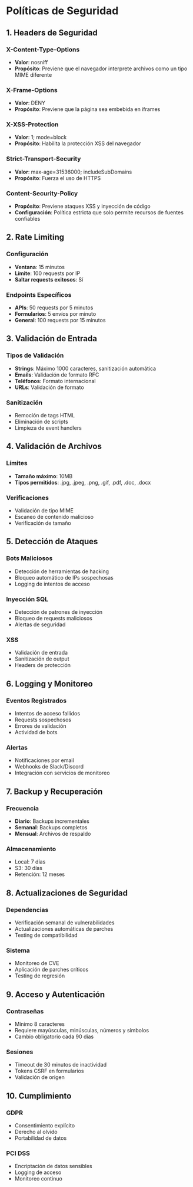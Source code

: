 # Políticas de Seguridad

## 1. Headers de Seguridad

### X-Content-Type-Options
- **Valor**: nosniff
- **Propósito**: Previene que el navegador interprete archivos como un tipo MIME diferente

### X-Frame-Options
- **Valor**: DENY
- **Propósito**: Previene que la página sea embebida en iframes

### X-XSS-Protection
- **Valor**: 1; mode=block
- **Propósito**: Habilita la protección XSS del navegador

### Strict-Transport-Security
- **Valor**: max-age=31536000; includeSubDomains
- **Propósito**: Fuerza el uso de HTTPS

### Content-Security-Policy
- **Propósito**: Previene ataques XSS y inyección de código
- **Configuración**: Política estricta que solo permite recursos de fuentes confiables

## 2. Rate Limiting

### Configuración
- **Ventana**: 15 minutos
- **Límite**: 100 requests por IP
- **Saltar requests exitosos**: Sí

### Endpoints Específicos
- **APIs**: 50 requests por 5 minutos
- **Formularios**: 5 envíos por minuto
- **General**: 100 requests por 15 minutos

## 3. Validación de Entrada

### Tipos de Validación
- **Strings**: Máximo 1000 caracteres, sanitización automática
- **Emails**: Validación de formato RFC
- **Teléfonos**: Formato internacional
- **URLs**: Validación de formato

### Sanitización
- Remoción de tags HTML
- Eliminación de scripts
- Limpieza de event handlers

## 4. Validación de Archivos

### Límites
- **Tamaño máximo**: 10MB
- **Tipos permitidos**: .jpg, .jpeg, .png, .gif, .pdf, .doc, .docx

### Verificaciones
- Validación de tipo MIME
- Escaneo de contenido malicioso
- Verificación de tamaño

## 5. Detección de Ataques

### Bots Maliciosos
- Detección de herramientas de hacking
- Bloqueo automático de IPs sospechosas
- Logging de intentos de acceso

### Inyección SQL
- Detección de patrones de inyección
- Bloqueo de requests maliciosos
- Alertas de seguridad

### XSS
- Validación de entrada
- Sanitización de output
- Headers de protección

## 6. Logging y Monitoreo

### Eventos Registrados
- Intentos de acceso fallidos
- Requests sospechosos
- Errores de validación
- Actividad de bots

### Alertas
- Notificaciones por email
- Webhooks de Slack/Discord
- Integración con servicios de monitoreo

## 7. Backup y Recuperación

### Frecuencia
- **Diario**: Backups incrementales
- **Semanal**: Backups completos
- **Mensual**: Archivos de respaldo

### Almacenamiento
- Local: 7 días
- S3: 30 días
- Retención: 12 meses

## 8. Actualizaciones de Seguridad

### Dependencias
- Verificación semanal de vulnerabilidades
- Actualizaciones automáticas de parches
- Testing de compatibilidad

### Sistema
- Monitoreo de CVE
- Aplicación de parches críticos
- Testing de regresión

## 9. Acceso y Autenticación

### Contraseñas
- Mínimo 8 caracteres
- Requiere mayúsculas, minúsculas, números y símbolos
- Cambio obligatorio cada 90 días

### Sesiones
- Timeout de 30 minutos de inactividad
- Tokens CSRF en formularios
- Validación de origen

## 10. Cumplimiento

### GDPR
- Consentimiento explícito
- Derecho al olvido
- Portabilidad de datos

### PCI DSS
- Encriptación de datos sensibles
- Logging de acceso
- Monitoreo continuo
